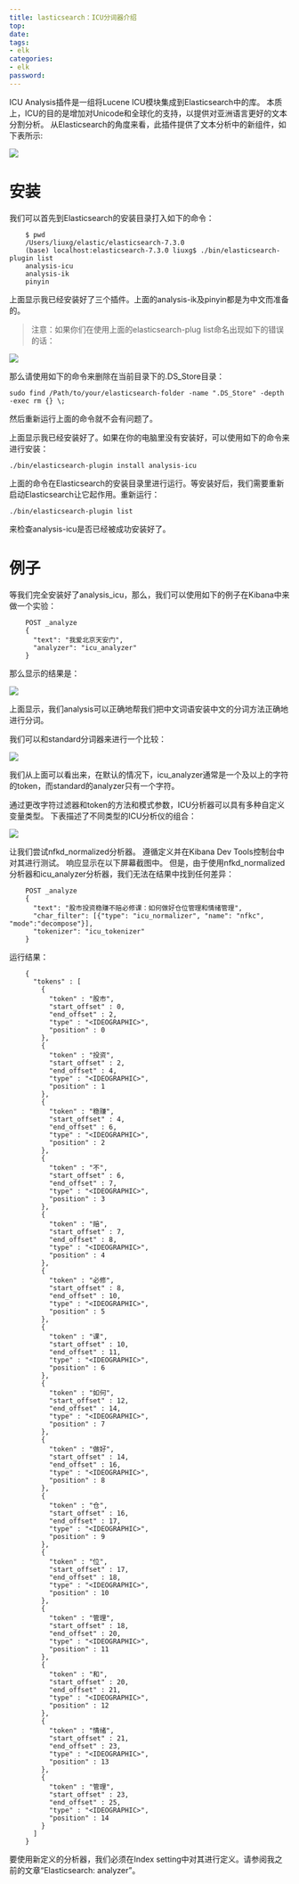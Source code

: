 ```yaml
---
title: lasticsearch：ICU分词器介绍
top: 
date: 
tags: 
- elk
categories: 
- elk
password: 
---
```

ICU Analysis插件是一组将Lucene ICU模块集成到Elasticsearch中的库。 本质上，ICU的目的是增加对Unicode和全球化的支持，以提供对亚洲语言更好的文本分割分析。 从Elasticsearch的角度来看，此插件提供了文本分析中的新组件，如下表所示:

![](https://img-blog.csdnimg.cn/20191004233028283.png?x-oss-process=image/watermark,type_ZmFuZ3poZW5naGVpdGk,shadow_10,text_aHR0cHM6Ly9ibG9nLmNzZG4ubmV0L1VidW50dVRvdWNo,size_16,color_FFFFFF,t_70)

# 安装

我们可以首先到Elasticsearch的安装目录打入如下的命令：
```
    $ pwd
    /Users/liuxg/elastic/elasticsearch-7.3.0
    (base) localhost:elasticsearch-7.3.0 liuxg$ ./bin/elasticsearch-plugin list
    analysis-icu
    analysis-ik
    pinyin
```
上面显示我已经安装好了三个插件。上面的analysis-ik及pinyin都是为中文而准备的。

> 注意：如果你们在使用上面的elasticsearch-plug list命名出现如下的错误的话：

![](https://img-blog.csdnimg.cn/20191004233733548.png?x-oss-process=image/watermark,type_ZmFuZ3poZW5naGVpdGk,shadow_10,text_aHR0cHM6Ly9ibG9nLmNzZG4ubmV0L1VidW50dVRvdWNo,size_16,color_FFFFFF,t_70)

那么请使用如下的命令来删除在当前目录下的.DS_Store目录：
```
sudo find /Path/to/your/elasticsearch-folder -name ".DS_Store" -depth -exec rm {} \;
```
然后重新运行上面的命令就不会有问题了。

<escape><!-- more --></escape>

上面显示我已经安装好了。如果在你的电脑里没有安装好，可以使用如下的命令来进行安装：
```
./bin/elasticsearch-plugin install analysis-icu
```
上面的命令在Elasticsearch的安装目录里进行运行。等安装好后，我们需要重新启动Elasticsearch让它起作用。重新运行：
```
./bin/elasticsearch-plugin list
```
来检查analysis-icu是否已经被成功安装好了。

# 例子

等我们完全安装好了analysis_icu，那么，我们可以使用如下的例子在Kibana中来做一个实验：
```
    POST _analyze 
    {
      "text": "我爱北京天安门",
      "analyzer": "icu_analyzer"
    }
```
那么显示的结果是：

![](https://img-blog.csdnimg.cn/20191006160617927.png?x-oss-process=image/watermark,type_ZmFuZ3poZW5naGVpdGk,shadow_10,text_aHR0cHM6Ly9ibG9nLmNzZG4ubmV0L1VidW50dVRvdWNo,size_16,color_FFFFFF,t_70)

上面显示，我们analysis可以正确地帮我们把中文词语安装中文的分词方法正确地进行分词。

我们可以和standard分词器来进行一个比较：

![](https://img-blog.csdnimg.cn/20191004235039310.png?x-oss-process=image/watermark,type_ZmFuZ3poZW5naGVpdGk,shadow_10,text_aHR0cHM6Ly9ibG9nLmNzZG4ubmV0L1VidW50dVRvdWNo,size_16,color_FFFFFF,t_70)

我们从上面可以看出来，在默认的情况下，icu_analyzer通常是一个及以上的字符的token，而standard的analyzer只有一个字符。

通过更改字符过滤器和token的方法和模式参数，ICU分析器可以具有多种自定义变量类型。 下表描述了不同类型的ICU分析仪的组合：

![](https://img-blog.csdnimg.cn/20191006160916654.png?x-oss-process=image/watermark,type_ZmFuZ3poZW5naGVpdGk,shadow_10,text_aHR0cHM6Ly9ibG9nLmNzZG4ubmV0L1VidW50dVRvdWNo,size_16,color_FFFFFF,t_70)

让我们尝试nfkd_normalized分析器。 遵循定义并在Kibana Dev Tools控制台中对其进行测试。 响应显示在以下屏幕截图中。 但是，由于使用nfkd_normalized分析器和icu_analyzer分析器，我们无法在结果中找到任何差异：
```
    POST _analyze 
    {
      "text": "股市投资稳赚不赔必修课：如何做好仓位管理和情绪管理",
      "char_filter": [{"type": "icu_normalizer", "name": "nfkc", "mode":"decompose"}], 
      "tokenizer": "icu_tokenizer"
    }
```
运行结果：
```
    {
      "tokens" : [
        {
          "token" : "股市",
          "start_offset" : 0,
          "end_offset" : 2,
          "type" : "<IDEOGRAPHIC>",
          "position" : 0
        },
        {
          "token" : "投资",
          "start_offset" : 2,
          "end_offset" : 4,
          "type" : "<IDEOGRAPHIC>",
          "position" : 1
        },
        {
          "token" : "稳赚",
          "start_offset" : 4,
          "end_offset" : 6,
          "type" : "<IDEOGRAPHIC>",
          "position" : 2
        },
        {
          "token" : "不",
          "start_offset" : 6,
          "end_offset" : 7,
          "type" : "<IDEOGRAPHIC>",
          "position" : 3
        },
        {
          "token" : "赔",
          "start_offset" : 7,
          "end_offset" : 8,
          "type" : "<IDEOGRAPHIC>",
          "position" : 4
        },
        {
          "token" : "必修",
          "start_offset" : 8,
          "end_offset" : 10,
          "type" : "<IDEOGRAPHIC>",
          "position" : 5
        },
        {
          "token" : "课",
          "start_offset" : 10,
          "end_offset" : 11,
          "type" : "<IDEOGRAPHIC>",
          "position" : 6
        },
        {
          "token" : "如何",
          "start_offset" : 12,
          "end_offset" : 14,
          "type" : "<IDEOGRAPHIC>",
          "position" : 7
        },
        {
          "token" : "做好",
          "start_offset" : 14,
          "end_offset" : 16,
          "type" : "<IDEOGRAPHIC>",
          "position" : 8
        },
        {
          "token" : "仓",
          "start_offset" : 16,
          "end_offset" : 17,
          "type" : "<IDEOGRAPHIC>",
          "position" : 9
        },
        {
          "token" : "位",
          "start_offset" : 17,
          "end_offset" : 18,
          "type" : "<IDEOGRAPHIC>",
          "position" : 10
        },
        {
          "token" : "管理",
          "start_offset" : 18,
          "end_offset" : 20,
          "type" : "<IDEOGRAPHIC>",
          "position" : 11
        },
        {
          "token" : "和",
          "start_offset" : 20,
          "end_offset" : 21,
          "type" : "<IDEOGRAPHIC>",
          "position" : 12
        },
        {
          "token" : "情绪",
          "start_offset" : 21,
          "end_offset" : 23,
          "type" : "<IDEOGRAPHIC>",
          "position" : 13
        },
        {
          "token" : "管理",
          "start_offset" : 23,
          "end_offset" : 25,
          "type" : "<IDEOGRAPHIC>",
          "position" : 14
        }
      ]
    }
```
要使用新定义的分析器，我们必须在Index setting中对其进行定义。请参阅我之前的文章“Elasticsearch: analyzer”。
